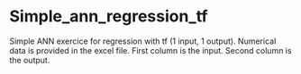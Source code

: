 # Simple_ann_regression_tf
Simple ANN exercice for regression with tf (1 input, 1 output).
Numerical data is provided in the excel file. 
First column is the input. 
Second column is the output. 
